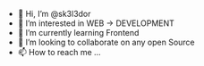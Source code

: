 - 👋 Hi, I’m @sk3l3dor
- 👀 I’m interested in WEB -> DEVELOPMENT 
- 🌱 I’m currently learning Frontend
- 💞️ I’m looking to collaborate on any open Source 
- 📫 How to reach me ...

<!---
sk3l3dor/sk3l3dor is a ✨ special ✨ repository because its `README.md` (this file) appears on your GitHub profile.
You can click the Preview link to take a look at your changes.
--->
